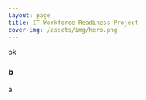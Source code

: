 ```yaml
---
layout: page
title: IT Workforce Readiness Project
cover-img: /assets/img/hero.png
---
```


ok

### b

a

